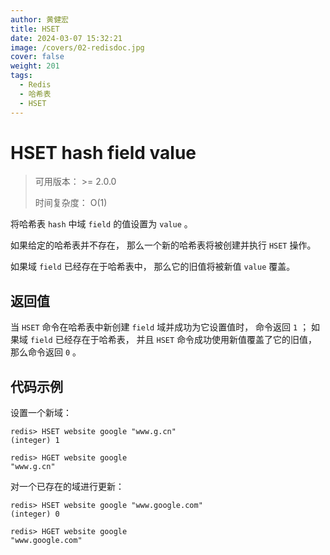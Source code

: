 ```yaml
---
author: 黄健宏
title: HSET
date: 2024-03-07 15:32:21
image: /covers/02-redisdoc.jpg
cover: false
weight: 201
tags:
  - Redis
  - 哈希表
  - HSET
---
```

# HSET hash field value

> 可用版本： >= 2.0.0
> 
> 时间复杂度： O(1)

将哈希表 `hash` 中域 `field` 的值设置为 `value` 。

如果给定的哈希表并不存在， 那么一个新的哈希表将被创建并执行 `HSET` 操作。

如果域 `field` 已经存在于哈希表中， 那么它的旧值将被新值 `value` 覆盖。

## 返回值

当 `HSET` 命令在哈希表中新创建 `field` 域并成功为它设置值时， 命令返回 `1` ； 如果域 `field` 已经存在于哈希表， 并且 `HSET` 命令成功使用新值覆盖了它的旧值， 那么命令返回 `0` 。

## 代码示例
设置一个新域：

```shell
redis> HSET website google "www.g.cn"
(integer) 1

redis> HGET website google
"www.g.cn"
```

对一个已存在的域进行更新：

```shell
redis> HSET website google "www.google.com"
(integer) 0

redis> HGET website google
"www.google.com"
```